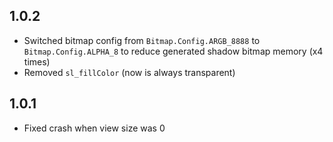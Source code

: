 ## 1.0.2

* Switched bitmap config from `Bitmap.Config.ARGB_8888` to `Bitmap.Config.ALPHA_8` to reduce generated shadow bitmap memory (x4 times)
* Removed `sl_fillColor` (now is always transparent)

## 1.0.1

* Fixed crash when view size was 0